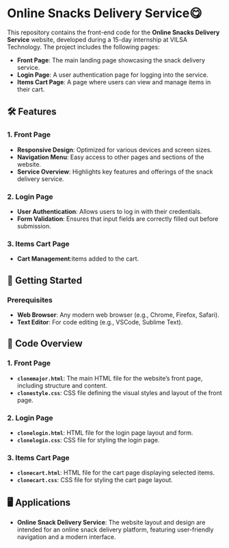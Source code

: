 # Online Snacks Delivery Service😋

This repository contains the front-end code for the **Online Snacks Delivery Service** website, developed during a 15-day internship at VILSA Technology. The project includes the following pages:

- **Front Page**: The main landing page showcasing the snack delivery service.
- **Login Page**: A user authentication page for logging into the service.
- **Items Cart Page**: A page where users can view and manage items in their cart.

## 🛠 Features

### 1. **Front Page**
- **Responsive Design**: Optimized for various devices and screen sizes.
- **Navigation Menu**: Easy access to other pages and sections of the website.
- **Service Overview**: Highlights key features and offerings of the snack delivery service.

### 2. **Login Page**
- **User Authentication**: Allows users to log in with their credentials.
- **Form Validation**: Ensures that input fields are correctly filled out before submission.

### 3. **Items Cart Page**
- **Cart Management**:items added to the cart.


## 🚀 Getting Started

### Prerequisites
- **Web Browser**: Any modern web browser (e.g., Chrome, Firefox, Safari).
- **Text Editor**: For code editing (e.g., VSCode, Sublime Text).

## 📄 Code Overview

### 1. **Front Page**
- **`clonemajor.html`**: The main HTML file for the website’s front page, including structure and content.
- **`clonestyle.css`**: CSS file defining the visual styles and layout of the front page.

### 2. **Login Page**
- **`clonelogin.html`**: HTML file for the login page layout and form.
- **`clonelogin.css`**: CSS file for styling the login page.

### 3. **Items Cart Page**
- **`clonecart.html`**: HTML file for the cart page displaying selected items.
- **`clonecart.css`**: CSS file for styling the cart page layout.

## 🖥️ Applications

- **Online Snack Delivery Service**: The website layout and design are intended for an online snack delivery platform, featuring user-friendly navigation and a modern interface.
